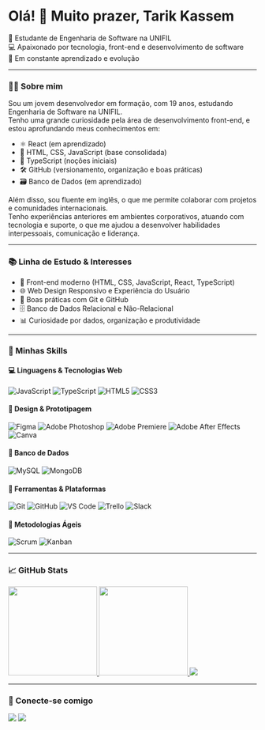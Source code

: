 <h1 align="left">Olá! 👋 Muito prazer, Tarik Kassem</h1>

<p align="left">
  🚀 Estudante de Engenharia de Software na UNIFIL <br>
  💻 Apaixonado por tecnologia, front-end e desenvolvimento de software <br>
  🌱 Em constante aprendizado e evolução
</p>

---

### 👨‍💻 Sobre mim

Sou um jovem desenvolvedor em formação, com 19 anos, estudando Engenharia de Software na UNIFIL.  
Tenho uma grande curiosidade pela área de desenvolvimento front-end, e estou aprofundando meus conhecimentos em:

- ⚛️ React (em aprendizado)
- 🎨 HTML, CSS, JavaScript (base consolidada)
- 🧠 TypeScript (noções iniciais)
- 🛠️ GitHub (versionamento, organização e boas práticas)
- 🗃️ Banco de Dados (em aprendizado)

Além disso, sou fluente em inglês, o que me permite colaborar com projetos e comunidades internacionais.  
Tenho experiências anteriores em ambientes corporativos, atuando com tecnologia e suporte, o que me ajudou a desenvolver habilidades interpessoais, comunicação e liderança.

---

### 📚 Linha de Estudo & Interesses

- 🎯 Front-end moderno (HTML, CSS, JavaScript, React, TypeScript)
- 🌐 Web Design Responsivo e Experiência do Usuário
- 🧰 Boas práticas com Git e GitHub
- 🗄️ Banco de Dados Relacional e Não-Relacional
- 📊 Curiosidade por dados, organização e produtividade

---

### 🚀 Minhas Skills

#### 💻 Linguagens & Tecnologias Web
![JavaScript](https://img.shields.io/badge/-JavaScript-F7DF1E?style=flat-square&logo=javascript&logoColor=000)
![TypeScript](https://img.shields.io/badge/-TypeScript-3178C6?style=flat-square&logo=typescript&logoColor=fff)
![HTML5](https://img.shields.io/badge/-HTML5-E34F26?style=flat-square&logo=html5&logoColor=fff)
![CSS3](https://img.shields.io/badge/-CSS3-1572B6?style=flat-square&logo=css3&logoColor=fff)

#### 🎨 Design & Prototipagem
![Figma](https://img.shields.io/badge/-Figma-F24E1E?style=flat-square&logo=figma&logoColor=white)
![Adobe Photoshop](https://img.shields.io/badge/-Photoshop-31A8FF?style=flat-square&logo=adobe-photoshop&logoColor=white)
![Adobe Premiere](https://img.shields.io/badge/-Premiere%20Pro-9999FF?style=flat-square&logo=adobe-premiere-pro&logoColor=white)
![Adobe After Effects](https://img.shields.io/badge/-After%20Effects-9999FF?style=flat-square&logo=adobe-after-effects&logoColor=white)
![Canva](https://img.shields.io/badge/-Canva-00C4CC?style=flat-square&logo=canva&logoColor=white)

#### 💾 Banco de Dados
![MySQL](https://img.shields.io/badge/-MySQL-4479A1?style=flat-square&logo=mysql&logoColor=white)
![MongoDB](https://img.shields.io/badge/-MongoDB-47A248?style=flat-square&logo=mongodb&logoColor=white)

#### 🧰 Ferramentas & Plataformas
![Git](https://img.shields.io/badge/-Git-F05032?style=flat-square&logo=git&logoColor=white)
![GitHub](https://img.shields.io/badge/-GitHub-181717?style=flat-square&logo=github&logoColor=white)
![VS Code](https://img.shields.io/badge/-VSCode-007ACC?style=flat-square&logo=visual-studio-code&logoColor=white)
![Trello](https://img.shields.io/badge/-Trello-0079BF?style=flat-square&logo=trello&logoColor=white)
![Slack](https://img.shields.io/badge/-Slack-4A154B?style=flat-square&logo=slack&logoColor=white)

#### 🔄 Metodologias Ágeis
![Scrum](https://img.shields.io/badge/-Scrum-6DB33F?style=flat-square&logo=scrum&logoColor=white)
![Kanban](https://img.shields.io/badge/-Kanban-0052CC?style=flat-square&logo=trello&logoColor=white)

---

### 📈 GitHub Stats


<div align="left">

<a href="https://github.com/k100-dev">
  <img height="180em" src="https://github-readme-stats.vercel.app/api?username=k100-dev&show_icons=true&theme=github_dark&include_all_commits=true&count_private=true"/>
  <img height="180em" src="https://github-readme-stats.vercel.app/api/top-langs/?username=k100-dev&layout=compact&langs_count=8&theme=github_dark"/>
</a>

<a href="https://github.com/k100-dev">
  <img src="https://github-readme-streak-stats.herokuapp.com/?user=k100-dev&theme=github-dark&hide_border=true"/>
</a>

</div>

---

### 🤝 Conecte-se comigo

<p align="left">
  <a href="mailto:tarikkassemalmeida@gmail.com"><img src="https://img.shields.io/badge/-Gmail-D14836?style=flat-square&logo=gmail&logoColor=white"/></a>
  <a href="https://www.linkedin.com/in/tarikkassem"><img src="https://img.shields.io/badge/-LinkedIn-0077B5?style=flat-square&logo=linkedin&logoColor=white"/></a>
</p>


